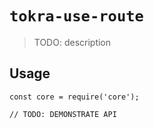 # `tokra-use-route`

> TODO: description

## Usage

```
const core = require('core');

// TODO: DEMONSTRATE API
```
